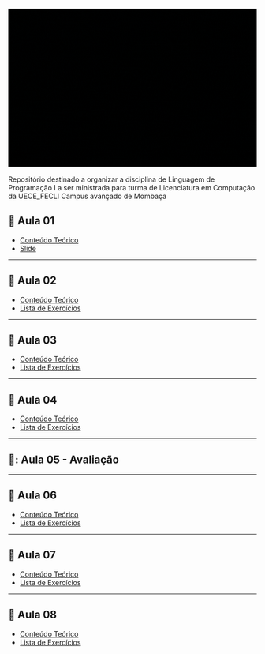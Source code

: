 <p align = "center">
<img src="https://github.com/Evaldo-comp/Python-Mombaca/blob/main/banner.gif" widt="350px" height="320px">
</p>

Repositório destinado a organizar a disciplina de Linguagem de Programação I a ser ministrada para turma de Licenciatura em Computação da UECE_FECLI Campus avançado de Mombaça

## :snake: Aula 01

 * [Conteúdo Teórico ](https://github.com/Evaldo-comp/Python-Mombaca/blob/main/Aula-01/README.md)
 * [Slide ](https://github.com/Evaldo-comp/Python-Mombaca/blob/main/Aula-01/SLIDE-AULA01.pdf)
 
 
 ***
 ## :snake: Aula 02

 * [Conteúdo Teórico ](https://github.com/Evaldo-comp/Python-Mombaca/blob/main/Aula02/Aula02.ipynb)
 * [Lista de Exercícios](https://github.com/Evaldo-comp/Python-Mombaca/blob/main/Aula02/Lista01_Aula02..md)

***
 ## :snake: Aula 03

 * [Conteúdo Teórico ](https://github.com/Evaldo-comp/Python-Mombaca/blob/main/Aula03/Teoria.md)
 * [Lista de Exercícios](https://github.com/Evaldo-comp/Python-Mombaca/blob/main/Aula03/Lista_Aula03.md)
  
***
## :snake: Aula 04

* [Conteúdo Teórico ](https://github.com/Evaldo-comp/Python-Mombaca/blob/main/Aula04/Teoria.md)
* [Lista de Exercícios](https://github.com/Evaldo-comp/Python-Mombaca/blob/main/Aula04/Lista_Aula04.md)

***
## 🤕: Aula 05 - Avaliação

***
## :snake: Aula 06 

* [Conteúdo Teórico ](https://github.com/Evaldo-comp/Python-Mombaca/blob/main/Aula06/Teoria_Aula06.md) 
* [Lista de Exercícios](https://github.com/Evaldo-comp/Python-Mombaca/blob/main/Aula06/Lista_Aula06.md)

***
## :snake: Aula 07 

* [Conteúdo Teórico ](https://github.com/Evaldo-comp/Python-Mombaca/blob/main/Aula07/Teoria_Aula07.md) 
* [Lista de Exercícios](https://github.com/Evaldo-comp/Python-Mombaca/blob/main/Aula07/Lista_Aula07.md)

***
## :snake: Aula 08 

* [Conteúdo Teórico ](https://github.com/Evaldo-comp/Python-Mombaca/blob/main/Aula08/Teoria_Aula08.md) 
* [Lista de Exercícios](https://github.com/Evaldo-comp/Python-Mombaca/blob/main/Aula08/Lista_Aula08.md)

